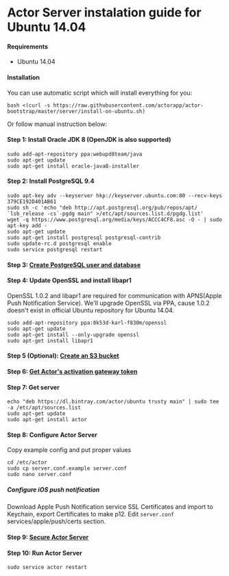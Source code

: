 # Actor Server instalation guide for Ubuntu 14.04
<a id="requirements"></a>
#### Requirements

* Ubuntu 14.04

#### Installation
<a id="install-script"></a>
You can use automatic script which will install everything for you:
```
bash <(curl -s https://raw.githubusercontent.com/actorapp/actor-bootstrap/master/server/install-on-ubuntu.sh)
```
Or follow manual instruction below:

<a id="install-jdk"></a>
#### Step 1: Install Oracle JDK 8 (OpenJDK is also supported)

```
sudo add-apt-repository ppa:webupd8team/java
sudo apt-get update
sudo apt-get install oracle-java8-installer
```
<a id="install-psql"></a>
#### Step 2: Install PostgreSQL 9.4

```
sudo apt-key adv --keyserver hkp://keyserver.ubuntu.com:80 --recv-keys 379CE192D401AB61
sudo sh -c 'echo "deb http://apt.postgresql.org/pub/repos/apt/ `lsb_release -cs`-pgdg main" >/etc/apt/sources.list.d/pgdg.list'
wget -q https://www.postgresql.org/media/keys/ACCC4CF8.asc -O - | sudo apt-key add -
sudo apt-get update
sudo apt-get install postgresql postgresql-contrib
sudo update-rc.d postgresql enable
sudo service postgresql restart
```
<a id="configure-database"></a>
#### Step 3: [Create PostgreSQL user and database](configure-database.md)

<a id="install-openssl"></a>
#### Step 4: Update OpenSSL and install libapr1
OpenSSL 1.0.2 and libapr1 are required for communication with APNS(Apple Push Notification Service). We'll upgrade OpenSSL via PPA, cause 1.0.2 doesn't exist in official Ubuntu repository for Ubuntu 14.04.
```
sudo add-apt-repository ppa:0k53d-karl-f830m/openssl
sudo apt-get update
sudo apt-get install --only-upgrade openssl
sudo apt-get install libapr1
```

<a id="configure-s3"></a>
#### Step 5 (Optional): [Create an S3 bucket](configure-s3.md)
<a id="configure-s3-gateway"></a>
#### Step 6: [Get Actor's activation gateway token](configure-sms-gateway.md)
<a id="get-server"></a>
#### Step 7: Get server

```
echo "deb https://dl.bintray.com/actor/ubuntu trusty main" | sudo tee -a /etc/apt/sources.list
sudo apt-get update
sudo apt-get install actor
```
<a id="configure-server"></a>
#### Step 8: Configure Actor Server

Copy example config and put proper values

```
cd /etc/actor
sudo cp server.conf.example server.conf
sudo nano server.conf
```

##### Configure iOS push notification

Download Apple Push Notification service SSL Certificates and import to Keychain, export Certificates to make p12. Edit `server.conf` services/apple/push/certs section.

<a id="secure-server"></a>
#### Step 9: [Secure Actor Server](secure.md)

<a id="run-server"></a>
#### Step 10: Run Actor Server

```
sudo service actor restart
```
